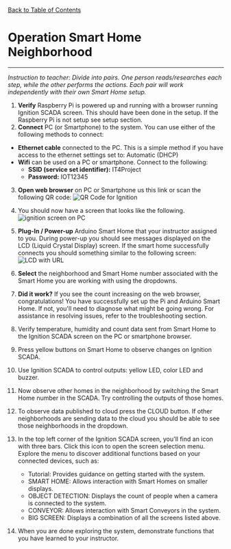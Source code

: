 [Back to Table of Contents](README.md)
# Operation Smart Home Neighborhood
---

*Instruction to teacher: Divide into pairs. One person reads/researches each step, while the other performs the actions. Each pair will work independently with their own Smart Home setup.*

1. **Verify** Raspberry Pi is powered up and running with a browser running Ignition SCADA screen.  This should have been done in the setup. If the Raspberry Pi is not setup see setup section.
2. **Connect** PC (or Smartphone) to the system.  You can use  either of the following methods to connect:
  -  **Ethernet cable** connected to the PC.  This is a simple method if you have access to the ethernet settings set to: Automatic (DHCP) 
  -  **Wifi** can be used on a PC or smartphone.  Connect to the following:
      -  **SSID (service set identifier):** IT4Project
      -  **Password:** IOT12345
3. **Open web browser** on PC or Smartphone us this link or scan the following QR code:
![QR Code for Ignition](https://github.com/user-attachments/assets/85a26626-0a0e-498b-95c8-51d49a6f76c8)

4. You should now have a screen that looks like the following.
   ![ignition screen on PC](https://github.com/user-attachments/assets/8839368a-df08-4ce4-a4c8-7887f2f54229)

5. **Plug-In / Power-up** Arduino Smart Home that your instructor assigned to you. During power-up you should see messages displayed on the LCD (Liquid Crystal Display) screen.  If the smart home successfully connects you should something similar to the following screen:
   ![LCD with URL](https://github.com/user-attachments/assets/b671a16c-ad4d-47bf-91d5-cc81c10a2430)

6. **Select** the neighborhood and Smart Home number associated with the Smart Home you are working with using the dropdowns.
7. **Did it work?** If you see the count increasing on the web browser, congratulations! You have successfully set up the Pi and Arduino Smart Home. If not, you'll need to diagnose what might be going wrong. For assistance in resolving issues, refer to the troubleshooting section.
8. Verify temperature, humidity and count data sent from Smart Home to the Ignition  SCADA screen on the PC or smartphone browser.
9. Press yellow buttons on Smart Home to observe changes on Ignition SCADA.
10. Use Ignition SCADA to control outputs: yellow LED, color LED and buzzer.
11. Now observe other homes in the neighborhood by switching the Smart Home number in the SCADA.  Try controlling the outputs of those homes.
12. To observe data published to cloud press the CLOUD button.  If other neighborhoods are sending data to the cloud you should be able to see those neighborhoods in the dropdown.
13. In the top left corner of the Ignition SCADA screen, you'll find an icon with three bars. Click this icon to open the screen selection menu. Explore the menu to discover additional functions based on your connected devices, such as:
    -  Tutorial: Provides guidance on getting started with the system.
    -  SMART HOME: Allows interaction with Smart Homes on smaller displays.
    -  OBJECT DETECTION: Displays the count of people when a camera is connected to the system.
    -  CONVEYOR: Allows interaction with Smart Conveyors in the system.
    -  BIG SCREEN: Displays a combination of all the screens listed above.
14. When you are done exploring the system, demonstrate functions that you have learned to your instructor. 

